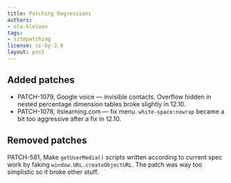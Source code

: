 ```yaml
---
title: Patching Regressions
authors:
- ola-kleiven
tags:
- sitepatching
license: cc-by-3.0
layout: post
---
```


## Added patches

- PATCH-1079, Google voice — invisible contacts. Overflow hidden in nested percentage dimension tables broke slightly in 12.10.
- PATCH-1078, itslearning.com — fix menu. `white-space:nowrap` became a bit too aggressive after a fix in 12.10.

## Removed patches

PATCH-581, Make `getUserMedia()` scripts written according to current spec work by faking `window.URL.createObjectURL`. The patch was way too simplistic so it broke other stuff.
